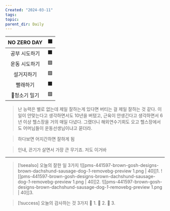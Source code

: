 ```yaml
---
Created: "2024-03-11"
tags: 
topic: 
parent_dir: Daily
---
```


| NO ZERO DAY | 🟩  |
| :---------: | :-: |
|   공부 시도하기   | ⬛️  |
|   운동 시도하기   | 🟩  |
|    설거지하기    | 🟩  |
|    빨래하기     |  ⬛  |
|   청소기 밀기   | 🟩  |
> 난 능력은 별로 없는데 제일 잘하는게 있다면 버티는 걸 제일 잘하는 것 같다. 이 일이 안맞는다고 생각하면서도 10년을 버텼고, 근육이 안생긴다고 생각하면서 6년 이상 헬스장을 거의 매일 다녔다. 그랬더니 해외연수기회도 오고 헬스장에서도 어머님들이 운동선생님이냐고 묻더라.

> 하다보면 어지간하면 잘하게 됨

>인내, 끈기가 살면서 가장 큰 무기죠. 저도 이거바

---  
> [!seealso] 오늘의 잘한 일 3가지
> ![[pms-441597-brown-gosh-designs-brown-dachshund-sausage-dog-_1_-removebg-preview 1.png | 40]]1. 
> ![[pms-441597-brown-gosh-designs-brown-dachshund-sausage-dog-_1_-removebg-preview 1.png | 40]]2.
> ![[pms-441597-brown-gosh-designs-brown-dachshund-sausage-dog-_1_-removebg-preview 1.png | 40]]3.  

> [!success] 오늘의 감사하는 것 3가지
> 🌈 1. 
> 🌈 2.
> 🌈 3.  

